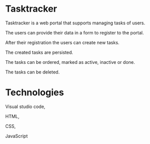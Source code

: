 # Tasktracker
Tasktracker is a web portal that supports managing tasks of users. 

 The users can provide their data in a form to register to the portal.  

 After their registration the users can create new tasks.  

 The created tasks are persisted. 

 The tasks can be ordered, marked as active, inactive or done.  

 The tasks can be deleted. 

 

# Technologies 

Visual studio code, 

HTML, 

CSS, 

JavaScript  
